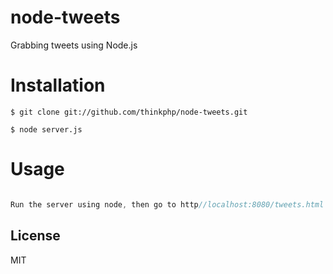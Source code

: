 # node-tweets

Grabbing tweets using Node.js

# Installation

```
$ git clone git://github.com/thinkphp/node-tweets.git

$ node server.js

```

# Usage

```js

Run the server using node, then go to http//localhost:8080/tweets.html and you will see the public tweets stream into your browser.

```

## License

  MIT